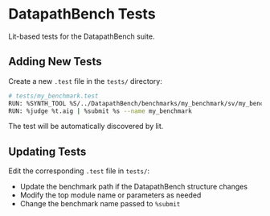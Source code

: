 # DatapathBench Tests

Lit-based tests for the DatapathBench suite.

## Adding New Tests

Create a new `.test` file in the `tests/` directory:

```bash
# tests/my_benchmark.test
RUN: %SYNTH_TOOL %S/../DatapathBench/benchmarks/my_benchmark/sv/my_benchmark.sv --bw %BW -top my_module -o %t.aig
RUN: %judge %t.aig | %submit %s --name my_benchmark
```

The test will be automatically discovered by lit.

## Updating Tests

Edit the corresponding `.test` file in `tests/`:
- Update the benchmark path if the DatapathBench structure changes
- Modify the top module name or parameters as needed
- Change the benchmark name passed to `%submit`
